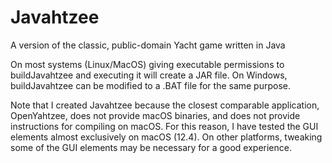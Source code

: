 # Javahtzee
A version of the classic, public-domain Yacht game written in Java

On most systems (Linux/MacOS) giving executable permissions to buildJavahtzee and executing it will create a JAR file.
On Windows, buildJavahtzee can be modified to a .BAT file for the same purpose.

Note that I created Javahtzee because the closest comparable application, OpenYahtzee, does not provide macOS binaries, 
and does not provide instructions for compiling on macOS.  For this reason, I have tested the GUI elements almost exclusively
on macOS (12.4). On other platforms, tweaking some of the GUI elements may be necessary for a good experience.
